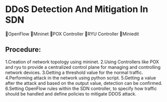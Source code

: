 # DDoS Detection And Mitigation In SDN
OpenFlow
Mininet
POX Controller
RYU Controller
Miniedit


## Procedure:
1.Creation of network topology using mininet.
2.Using Controllers like POX and ryu to provide a centralized control plane for managing and controlling network devices.
3.Getting a threshold value for the normal traffic.
4.Performing attack in the network using python script.
5.Getting a value after the attack and based on the output value, detection can be confirmed.
6.Setting OpenFlow rules within the SDN controller, to specify how traffic should be handled and define policies to mitigate DDOS attack.

